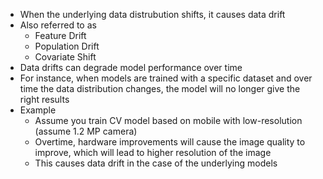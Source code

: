 - When the underlying data distrubution shifts, it causes data drift
- Also referred to as 
	- Feature Drift
	- Population Drift
	- Covariate Shift
- Data drifts can degrade model performance over time
- For instance, when models are trained with a specific dataset and over time the data distribution changes, the model will no longer give the right results
- Example
	- Assume you train CV model based on mobile with low-resolution (assume 1.2 MP camera)
	- Overtime, hardware improvements will cause the image quality to improve, which will lead to higher resolution of the image
	- This causes data drift in the case of the underlying models